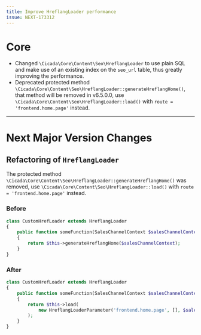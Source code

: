 ```yaml
---
title: Improve HreflangLoader performance
issue: NEXT-173312
---
```

# Core
* Changed `\Cicada\Core\Content\Seo\HreflangLoader` to use plain SQL and make use of an existing index on the `seo_url` table, thus greatly improving the performance.
* Deprecated protected method `\Cicada\Core\Content\Seo\HreflangLoader::generateHreflangHome()`, that method will be removed in v6.5.0.0, use `\Cicada\Core\Content\Seo\HreflangLoader::load()` with `route = 'frontend.home.page'` instead.
___
# Next Major Version Changes
## Refactoring of `HreflangLoader`

The protected method `\Cicada\Core\Content\Seo\HreflangLoader::generateHreflangHome()` was removed, use `\Cicada\Core\Content\Seo\HreflangLoader::load()` with `route = 'frontend.home.page'` instead.
### Before
```php
class CustomHrefLoader extends HreflangLoader
{
    public function someFunction(SalesChannelContext $salesChannelContext)
    {
        return $this->generateHreflangHome($salesChannelContext);
    }
}
```
### After
```php
class CustomHrefLoader extends HreflangLoader
{
    public function someFunction(SalesChannelContext $salesChannelContext)
    {
        return $this->load(
            new HreflangLoaderParameter('frontend.home.page', [], $salesChannelContext)
        );
    }
}
```
